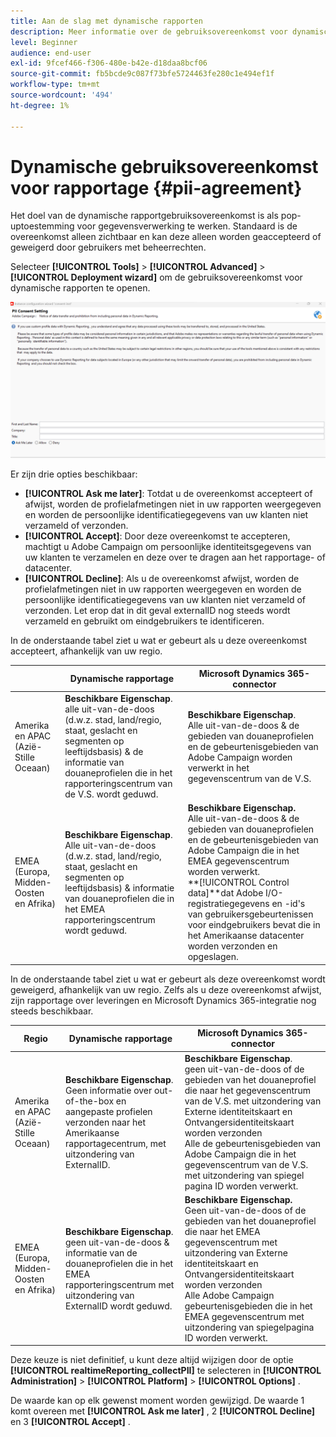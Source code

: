 ```yaml
---
title: Aan de slag met dynamische rapporten
description: Meer informatie over de gebruiksovereenkomst voor dynamische rapporten
level: Beginner
audience: end-user
exl-id: 9fcef466-f306-480e-b42e-d18daa8bcf06
source-git-commit: fb5bcde9c087f73bfe5724463fe280c1e494ef1f
workflow-type: tm+mt
source-wordcount: '494'
ht-degree: 1%

---
```


# Dynamische gebruiksovereenkomst voor rapportage {#pii-agreement}

Het doel van de dynamische rapportgebruiksovereenkomst is als pop-uptoestemming voor gegevensverwerking te werken. Standaard is de overeenkomst alleen zichtbaar en kan deze alleen worden geaccepteerd of geweigerd door gebruikers met beheerrechten.

Selecteer **[!UICONTROL Tools]** > **[!UICONTROL Advanced]** > **[!UICONTROL Deployment wizard]** om de gebruiksovereenkomst voor dynamische rapporten te openen.

![](assets/pii-agreement.png)

Er zijn drie opties beschikbaar:

* **[!UICONTROL Ask me later]**: Totdat u de overeenkomst accepteert of afwijst, worden de profielafmetingen niet in uw rapporten weergegeven en worden de persoonlijke identificatiegegevens van uw klanten niet verzameld of verzonden.
* **[!UICONTROL Accept]**: Door deze overeenkomst te accepteren, machtigt u Adobe Campaign om persoonlijke identiteitsgegevens van uw klanten te verzamelen en deze over te dragen aan het rapportage- of datacenter.
* **[!UICONTROL Decline]**: Als u de overeenkomst afwijst, worden de profielafmetingen niet in uw rapporten weergegeven en worden de persoonlijke identificatiegegevens van uw klanten niet verzameld of verzonden. Let erop dat in dit geval externalID nog steeds wordt verzameld en gebruikt om eindgebruikers te identificeren.

In de onderstaande tabel ziet u wat er gebeurt als u deze overeenkomst accepteert, afhankelijk van uw regio.

|  | Dynamische rapportage | Microsoft Dynamics 365-connector |
|---|---|---|
| Amerika en APAC (Azië-Stille Oceaan) | **Beschikbare Eigenschap**. <br> alle uit-van-de-doos (d.w.z. stad, land/regio, staat, geslacht en segmenten op leeftijdsbasis) &amp; de informatie van douaneprofielen die in het rapporteringscentrum van de V.S. wordt geduwd. | **Beschikbare Eigenschap**. <br> Alle uit-van-de-doos &amp; de gebieden van douaneprofielen en de gebeurtenisgebieden van Adobe Campaign worden verwerkt in het gegevenscentrum van de V.S. |
| EMEA (Europa, Midden-Oosten en Afrika) | **Beschikbare Eigenschap**. <br> Alle uit-van-de-doos (d.w.z. stad, land/regio, staat, geslacht en segmenten op leeftijdsbasis) &amp; informatie van douaneprofielen die in het EMEA rapporteringscentrum wordt geduwd. | **Beschikbare Eigenschap.** <br> Alle uit-van-de-doos &amp; de gebieden van douaneprofielen en de gebeurtenisgebieden van Adobe Campaign die in het EMEA gegevenscentrum worden verwerkt. <br>**[!UICONTROL Control data]**dat Adobe I/O-registratiegegevens en -id&#39;s van gebruikersgebeurtenissen voor eindgebruikers bevat die in het Amerikaanse datacenter worden verzonden en opgeslagen. |

In de onderstaande tabel ziet u wat er gebeurt als deze overeenkomst wordt geweigerd, afhankelijk van uw regio. Zelfs als u deze overeenkomst afwijst, zijn rapportage over leveringen en Microsoft Dynamics 365-integratie nog steeds beschikbaar.

| Regio | Dynamische rapportage | Microsoft Dynamics 365-connector |
|---|---|---|
| Amerika en APAC (Azië-Stille Oceaan) | **Beschikbare Eigenschap**. <br> Geen informatie over out-of-the-box en aangepaste profielen verzonden naar het Amerikaanse rapportagecentrum, met uitzondering van ExternalID. | **Beschikbare Eigenschap**. <br> geen uit-van-de-doos of de gebieden van het douaneprofiel die naar het gegevenscentrum van de V.S. met uitzondering van Externe identiteitskaart en Ontvangersidentiteitskaart worden verzonden <br> Alle de gebeurtenisgebieden van Adobe Campaign die in het gegevenscentrum van de V.S. met uitzondering van spiegel pagina ID worden verwerkt. |
| EMEA (Europa, Midden-Oosten en Afrika) | **Beschikbare Eigenschap**. <br> geen uit-van-de-doos &amp; informatie van de douaneprofielen die in het EMEA rapporteringscentrum met uitzondering van ExternalID wordt geduwd. | **Beschikbare Eigenschap.** <br> Geen uit-van-de-doos of de gebieden van het douaneprofiel die naar het EMEA gegevenscentrum met uitzondering van Externe identiteitskaart en Ontvangersidentiteitskaart worden verzonden <br> Alle Adobe Campaign gebeurtenisgebieden die in het EMEA gegevenscentrum met uitzondering van spiegelpagina ID worden verwerkt. |

Deze keuze is niet definitief, u kunt deze altijd wijzigen door de optie **[!UICONTROL realtimeReporting_collectPII]** te selecteren in **[!UICONTROL Administration]** > **[!UICONTROL Platform]** > **[!UICONTROL Options]** .

De waarde kan op elk gewenst moment worden gewijzigd. De waarde 1 komt overeen met **[!UICONTROL Ask me later]** , 2 **[!UICONTROL Decline]** en 3 **[!UICONTROL Accept]** .
